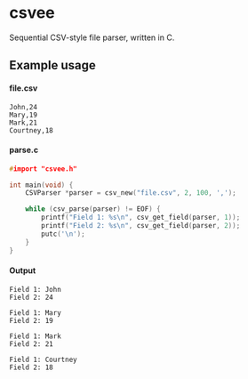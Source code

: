 csvee
=====
Sequential CSV-style file parser, written in C.

Example usage
-------------
#### file.csv
```
John,24
Mary,19
Mark,21
Courtney,18
```

#### parse.c
```C
#import "csvee.h"

int main(void) {
    CSVParser *parser = csv_new("file.csv", 2, 100, ',');

    while (csv_parse(parser) != EOF) {
        printf("Field 1: %s\n", csv_get_field(parser, 1));
        printf("Field 2: %s\n", csv_get_field(parser, 2));
        putc('\n');
    }
}
```

#### Output
```
Field 1: John
Field 2: 24

Field 1: Mary
Field 2: 19

Field 1: Mark
Field 2: 21

Field 1: Courtney
Field 2: 18

```
